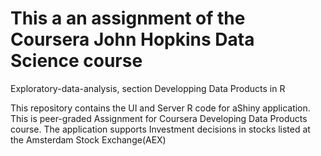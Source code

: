 # This a an assignment of the Coursera John Hopkins Data Science course
Exploratory-data-analysis, section Developping Data Products in R

This repository contains the UI and Server R code for aShiny application. 
This is peer-graded Assignment for Coursera Developing Data Products course. 
The application supports Investment decisions in stocks listed at the Amsterdam Stock Exchange(AEX)

